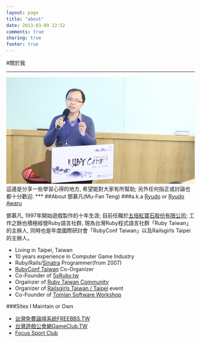 ```yaml
---
layout: page
title: "about"
date: 2013-03-09 22:52
comments: true
sharing: true
footer: true
---
```

#關於我
***
<img src="/assets/me.jpg" />
這邊是分享一些學習心得的地方, 希望能對大家有所幫助; 另外任何指正或討論也都十分歡迎.
***
##About 鄧慕凡(Mu-Fan Teng)
###a.k.a <u>Ryudo</u> or <u>Ryudo Awaru</u>

鄧慕凡, 1997年開始遊戲製作的十年生涯; 目前任職於[五倍紅寶石股份有限公司](http://5xruby.tw); 工作之餘也積極經營Ruby語言社群, 現為台灣Ruby程式語言社群「Ruby Taiwan」的主辦人, 同時也是年度國際研討會「RubyConf Taiwan」以及Railsgirls Taipei的主辦人。

*  Living in Taipei, Taiwan
*  10 years experience in Computer Game Industry
*  Ruby/Rails/[Sinatra](http://www.sinatrarb.com/) Programmer(from 2007)
*  [RubyConf Taiwan](http://rubyconf.tw/) Co-Organizer
*  Co-Founder of [5xRuby.tw](http://5xruby.tw)
*  Orgainzer of [Ruby Taiwan Community](http://ruby.tw)
*  Organizer of [Railsgirls Taiwan / Taipei](http://railsgirls.tw) event
*  Co-Founder of [Tomlan Software Workshop](http://www.tomlan.tw)

###Sites I Maintain or Own
*  [台灣免費論壇系統FREEBBS.TW](http://www.freebbs.tw)
*  [台灣遊戲公會網GameClub.TW](http://www.gameclub.tw)
*  [Focus Sport Club](http://www.focus-sport.club.tw/)